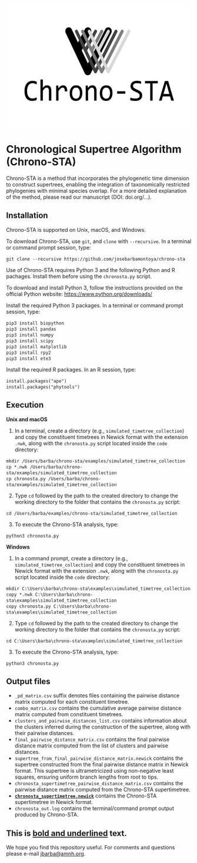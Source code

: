 
<p style="text-align:center;"><img src="chrono-sta_logo.jpg" height="333" width="583"></p>

# Chronological Supertree Algorithm (Chrono-STA)

Chrono-STA is a method that incorporates the phylogenetic time dimension to construct supertrees, enabling the integration of taxonomically restricted phylogenies with minimal species overlap. For a more detailed explanation of the method, please read our manuscript (DOI: doi.org/...).

## Installation

Chrono-STA is supported on Unix, macOS, and Windows.

To download Chrono-STA, use `git`, and `clone` with `--recursive`. In a terminal or command prompt session, type:
```
git clone --recursive https://github.com/josebarbamontoya/chrono-sta
```

Use of Chrono-STA requires Python 3 and the following Python and R pachages. Install them before using the `chronosta.py` script.

To download and install Python 3, follow the instructions provided on the official Python website:
	https://www.python.org/downloads/

Install the required Python 3 packages. In a terminal or command prompt session, type:

	pip3 install biopython
	pip3 install pandas
	pip3 install numpy
	pip3 install scipy
	pip3 install matplotlib
	pip3 install rpy2
	pip3 install ete3 

Install the required R packages. In an R session, type:

	install.packages("ape")
	install.packages("phytools")

## Execution

**Unix and macOS**

1.	In a terminal, create a directory (e.g., `simulated_timetree_collection`) and copy the constituent timetrees in Newick format with the extension `.nwk`, along with the `chronosta.py` script located inside the `code` directory:
```
mkdir /Users/barba/chrono-sta/examples/simulated_timetree_collection
cp *.nwk /Users/barba/chrono-sta/examples/simulated_timetree_collection
cp chronosta.py /Users/barba/chrono-sta/examples/simulated_timetree_collection
```

2.	Type `cd` followed by the path to the created directory to change the working directory to the folder that contains the `chronosta.py` script:	
```
cd /Users/barba/examples/chrono-sta/simulated_timetree_collection
```

3.	To execute the Chrono-STA analysis, type:
```
python3 chronosta.py
```

**Windows**

1.	In a command prompt, create a directory (e.g., `simulated_timetree_collection`) and copy the constituent timetrees in Newick format with the extension `.nwk`, along with the `chronosta.py` script located inside the `code` directory:
```
mkdir C:\Users\barba\chrono-sta\examples\simulated_timetree_collection
copy *.nwk C:\Users\barba\chrono-sta\examples\simulated_timetree_collection
copy chronosta.py C:\Users\barba\chrono-sta\examples\simulated_timetree_collection
```

2.	Type `cd` followed by the path to the created directory to change the working directory to the folder that contains the `chronosta.py` script:	
```
cd C:\Users\barba\chrono-sta\examples\simulated_timetree_collection
```

3.	To execute the Chrono-STA analysis, type:
```
python3 chronosta.py
```

## Output files

- `_pd_matrix.csv` suffix denotes files containing the pairwise distance matrix computed for each constituent timetree.
- `combo_matrix.csv` contains the cumulative average pairwise distance matrix computed from constituent timetrees. 
- `clusters_and_pairwise_distances_list.csv` contains information about the clusters inferred during the construction of the supertree, along with their pairwise distances. 
- `final_pairwise_distance_matrix.csv` contains the final pairwise distance matrix computed from the list of clusters and pairwise distances.
- `supertree_from_final_pairwise_distance_matrix.newick` contains the supertree constructed from the final pairwise distance matrix in Newick format. This supertree is ultrametricized using non-negative least squares, ensuring uniform branch lengths from root to tips.
- `chronosta_supertimetree_pairwise_distance_matrix.csv` contains the pairwise distance matrix computed from the Chrono-STA supertimetree.
- <u>**`chronosta_supertimetree.newick`**</u> contains the Chrono-STA supertimetree in Newick format.
- `chronosta_out.log` contains the terminal/command prompt output produced by Chrono-STA.

This is <u><strong>bold and underlined</strong></u> text.
---
We hope you find this repository useful. For comments and questions please e-mail jbarba@amnh.org.
